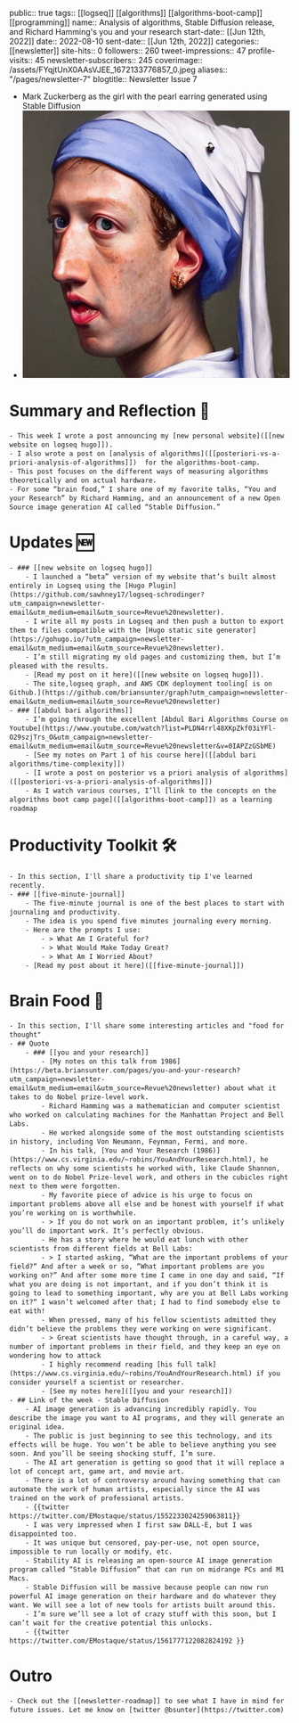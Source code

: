 public:: true
tags:: [[logseq]] [[algorithms]] [[algorithms-boot-camp]] [[programming]]
name:: Analysis of algorithms, Stable Diffusion release, and Richard Hamming's you and your research
start-date:: [[Jun 12th, 2022]]
date:: 2022-08-10
sent-date:: [[Jun 12th, 2022]]
categories:: [[newsletter]]
site-hits:: 0
followers:: 260
tweet-impressions:: 47
profile-visits:: 45
newsletter-subscribers:: 245
coverimage:: /assets/FYqjtUnX0AAsVJEE_1672133776857_0.jpeg
aliases:: "/pages/newsletter-7"
blogtitle:: Newsletter Issue 7

- Mark Zuckerberg as the girl with the pearl earring generated using Stable Diffusion
- ![FYqjtUnX0AAsVJEE.jpeg](../assets/FYqjtUnX0AAsVJEE_1672133776857_0.jpeg)
# Summary and Reflection 🤔
	- This week I wrote a post announcing my [new personal website]([[new website on logseq hugo]]).
	- I also wrote a post on [analysis of algorithms]([[posteriori-vs-a-priori-analysis-of-algorithms]])  for the algorithms-boot-camp.
	- This post focuses on the different ways of measuring algorithms theoretically and on actual hardware.
	- For some “brain food,” I share one of my favorite talks, “You and your Research” by Richard Hamming, and an announcement of a new Open Source image generation AI called “Stable Diffusion.”
# Updates 🆕
	- ### [[new website on logseq hugo]]
		- I launched a “beta” version of my website that’s built almost entirely in Logseq using the [Hugo Plugin](https://github.com/sawhney17/logseq-schrodinger?utm_campaign=newsletter-email&utm_medium=email&utm_source=Revue%20newsletter).
		- I write all my posts in Logseq and then push a button to export them to files compatible with the [Hugo static site generator](https://gohugo.io/?utm_campaign=newsletter-email&utm_medium=email&utm_source=Revue%20newsletter).
		- I’m still migrating my old pages and customizing them, but I’m pleased with the results.
		- [Read my post on it here]([[new website on logseq hugo]]).
		- The site,logseq graph, and AWS CDK deployment tooling[ is on Github.](https://github.com/briansunter/graph?utm_campaign=newsletter-email&utm_medium=email&utm_source=Revue%20newsletter)
	- ### [[abdul bari algorithms]]
		- I’m going through the excellent [Abdul Bari Algorithms Course on Youtube](https://www.youtube.com/watch?list=PLDN4rrl48XKpZkf03iYFl-O29szjTrs_O&utm_campaign=newsletter-email&utm_medium=email&utm_source=Revue%20newsletter&v=0IAPZzGSbME)
		- [See my notes on Part 1 of his course here]([[abdul bari algorithms/time-complexity]])
		- [I wrote a post on posterior vs a priori analysis of algorithms] ([[posteriori-vs-a-priori-analysis-of-algorithms]])
		- As I watch various courses, I’ll [link to the concepts on the algorithms boot camp page]([[algorithms-boot-camp]]) as a learning roadmap
# Productivity Toolkit 🛠️
	- In this section, I'll share a productivity tip I've learned recently.
	- ### [[five-minute-journal]]
		- The five-minute journal is one of the best places to start with journaling and productivity.
		- The idea is you spend five minutes journaling every morning.
		- Here are the prompts I use:
			- > What Am I Grateful for?
			- > What Would Make Today Great?
			- > What Am I Worried About?
		- [Read my post about it here]([[five-minute-journal]])
# Brain Food 🧠
	- In this section, I'll share some interesting articles and "food for thought"
	- ## Quote
		- ### [[you and your research]]
			- [My notes on this talk from 1986](https://beta.briansunter.com/pages/you-and-your-research?utm_campaign=newsletter-email&utm_medium=email&utm_source=Revue%20newsletter) about what it takes to do Nobel prize-level work.
			- Richard Hamming was a mathematician and computer scientist who worked on calculating machines for the Manhattan Project and Bell Labs.
			- He worked alongside some of the most outstanding scientists in history, including Von Neumann, Feynman, Fermi, and more.
			- In his talk, [You and Your Research (1986)](https://www.cs.virginia.edu/~robins/YouAndYourResearch.html), he reflects on why some scientists he worked with, like Claude Shannon, went on to do Nobel Prize-level work, and others in the cubicles right next to them were forgotten.
			- My favorite piece of advice is his urge to focus on important problems above all else and be honest with yourself if what you’re working on is worthwhile.
			- > If you do not work on an important problem, it’s unlikely you’ll do important work. It’s perfectly obvious.
			- He has a story where he would eat lunch with other scientists from different fields at Bell Labs:
			- > I started asking, “What are the important problems of your field?“ And after a week or so, “What important problems are you working on?” And after some more time I came in one day and said, “If what you are doing is not important, and if you don’t think it is going to lead to something important, why are you at Bell Labs working on it?“ I wasn’t welcomed after that; I had to find somebody else to eat with!
			- When pressed, many of his fellow scientists admitted they didn’t believe the problems they were working on were significant.
			- > Great scientists have thought through, in a careful way, a number of important problems in their field, and they keep an eye on wondering how to attack
			- I highly recommend reading [his full talk](https://www.cs.virginia.edu/~robins/YouAndYourResearch.html) if you consider yourself a scientist or researcher.
			- [See my notes here]([[you and your research]])
	- ## Link of the week - Stable Diffusion
		- AI image generation is advancing incredibly rapidly. You describe the image you want to AI programs, and they will generate an original idea.
		- The public is just beginning to see this technology, and its effects will be huge. You won’t be able to believe anything you see soon. And you’ll be seeing shocking stuff, I’m sure.
		- The AI art generation is getting so good that it will replace a lot of concept art, game art, and movie art.
		- There is a lot of controversy around having something that can automate the work of human artists, especially since the AI was trained on the work of professional artists.
		- {{twitter https://twitter.com/EMostaque/status/1552233024259063811}}
		- I was very impressed when I first saw DALL-E, but I was disappointed too.
		- It was unique but censored, pay-per-use, not open source, impossible to run locally or modify, etc.
		- Stability AI is releasing an open-source AI image generation program called “Stable Diffusion” that can run on midrange PCs and M1 Macs.
		- Stable Diffusion will be massive because people can now run powerful AI image generation on their hardware and do whatever they want. We will see a lot of new tools for artists built around this.
		- I’m sure we’ll see a lot of crazy stuff with this soon, but I can’t wait for the creative potential this unlocks.
		- {{twitter https://twitter.com/EMostaque/status/1561777122082824192 }}
# Outro
	- Check out the [[newsletter-roadmap]] to see what I have in mind for future issues. Let me know on [twitter @bsunter](https://twitter.com)